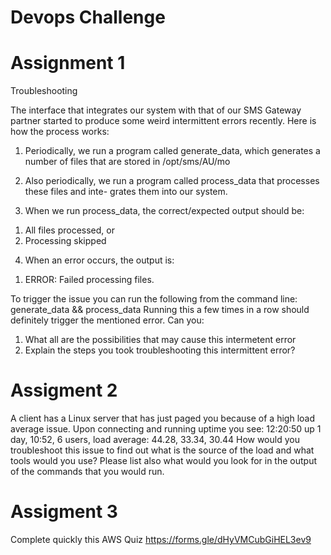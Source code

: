 # Devops Challenge

# Assignment 1

Troubleshooting

The interface that integrates our system with that of our SMS Gateway partner started
to produce some weird intermittent errors recently.
Here is how the process works:
1) Periodically, we run a program called generate_data, which generates a number of files that
are stored in /opt/sms/AU/mo

2) Also periodically, we run a program called process_data that processes these files and inte-
grates them into our system.

3) When we run process_data, the correct/expected output should be:
1. All files processed, or
2. Processing skipped

4) When an error occurs, the output is:

1. ERROR: Failed processing files.

To trigger the issue you can run the following from the command line:
generate_data && process_data
Running this a few times in a row should definitely trigger the mentioned error.
Can you:
1) What all are the possibilities that may cause this intermetent error
2) Explain the steps you took troubleshooting this intermittent error?


# Assigment 2

A client has a Linux server that has just paged you because of a high 
load average issue. Upon connecting and running uptime you see:
12:20:50 up 1 day, 10:52, 6 users, load average: 44.28, 33.34, 30.44
How would you troubleshoot this issue to find out what is the source of 
the load and what tools would you use? Please list also what would you 
look for in the output of the commands that you would run.

# Assigment 3
Complete quickly this AWS Quiz 
https://forms.gle/dHyVMCubGiHEL3ev9

